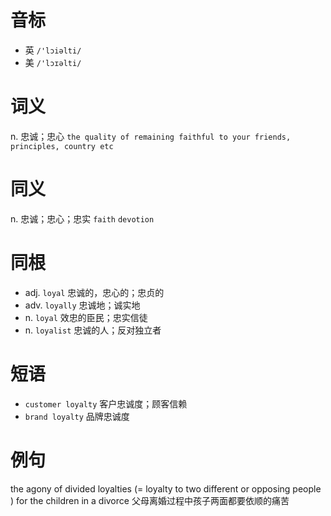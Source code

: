 # 音标

- 英 `/'lɔiəlti/`
- 美 `/'lɔɪəlti/`

# 词义

n. 忠诚；忠心
`the quality of remaining faithful to your friends, principles, country etc`

# 同义

n. 忠诚；忠心；忠实
`faith` `devotion`

# 同根

- adj. `loyal` 忠诚的，忠心的；忠贞的
- adv. `loyally` 忠诚地；诚实地
- n. `loyal` 效忠的臣民；忠实信徒
- n. `loyalist` 忠诚的人；反对独立者

# 短语

- `customer loyalty` 客户忠诚度；顾客信赖
- `brand loyalty` 品牌忠诚度

# 例句

the agony of divided loyalties (= loyalty to two different or opposing people ) for the children in a divorce
父母离婚过程中孩子两面都要依顺的痛苦


